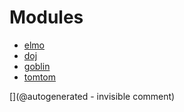 
# Modules

* [elmo](/elmo/)
* [doj](/doj/)
* [goblin](/goblin/)
* [tomtom](/tomtom/)


[](@autogenerated - invisible comment)